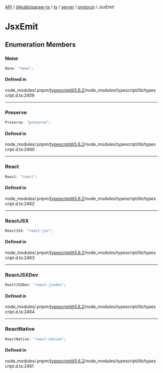 [API](../../../../../../../../../packages.md) / [@kubb/parser-ts](../../../../../../../index.md) / [ts](../../../../../index.md) / [server](../../../index.md) / [protocol](../index.md) / JsxEmit

# JsxEmit

## Enumeration Members

### None

```ts
None: "none";
```

#### Defined in

node\_modules/.pnpm/typescript@5.6.2/node\_modules/typescript/lib/typescript.d.ts:2459

***

### Preserve

```ts
Preserve: "preserve";
```

#### Defined in

node\_modules/.pnpm/typescript@5.6.2/node\_modules/typescript/lib/typescript.d.ts:2460

***

### React

```ts
React: "react";
```

#### Defined in

node\_modules/.pnpm/typescript@5.6.2/node\_modules/typescript/lib/typescript.d.ts:2462

***

### ReactJSX

```ts
ReactJSX: "react-jsx";
```

#### Defined in

node\_modules/.pnpm/typescript@5.6.2/node\_modules/typescript/lib/typescript.d.ts:2463

***

### ReactJSXDev

```ts
ReactJSXDev: "react-jsxdev";
```

#### Defined in

node\_modules/.pnpm/typescript@5.6.2/node\_modules/typescript/lib/typescript.d.ts:2464

***

### ReactNative

```ts
ReactNative: "react-native";
```

#### Defined in

node\_modules/.pnpm/typescript@5.6.2/node\_modules/typescript/lib/typescript.d.ts:2461
